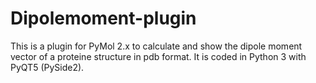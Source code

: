 # Dipolemoment-plugin
This is a plugin for PyMol 2.x to calculate and show the dipole moment vector of a proteine structure in pdb format. It is coded in Python 3 with PyQT5 (PySide2).  
